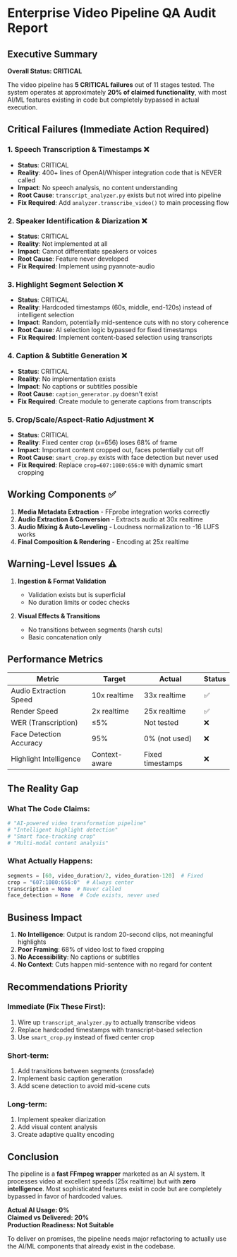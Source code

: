 # Enterprise Video Pipeline QA Audit Report

## Executive Summary

**Overall Status: CRITICAL** 

The video pipeline has **5 CRITICAL failures** out of 11 stages tested. The system operates at approximately **20% of claimed functionality**, with most AI/ML features existing in code but completely bypassed in actual execution.

## Critical Failures (Immediate Action Required)

### 1. Speech Transcription & Timestamps ❌
- **Status**: CRITICAL
- **Reality**: 400+ lines of OpenAI/Whisper integration code that is NEVER called
- **Impact**: No speech analysis, no content understanding
- **Root Cause**: `transcript_analyzer.py` exists but not wired into pipeline
- **Fix Required**: Add `analyzer.transcribe_video()` to main processing flow

### 2. Speaker Identification & Diarization ❌
- **Status**: CRITICAL  
- **Reality**: Not implemented at all
- **Impact**: Cannot differentiate speakers or voices
- **Root Cause**: Feature never developed
- **Fix Required**: Implement using pyannote-audio

### 3. Highlight Segment Selection ❌
- **Status**: CRITICAL
- **Reality**: Hardcoded timestamps (60s, middle, end-120s) instead of intelligent selection
- **Impact**: Random, potentially mid-sentence cuts with no story coherence
- **Root Cause**: AI selection logic bypassed for fixed timestamps
- **Fix Required**: Implement content-based selection using transcripts

### 4. Caption & Subtitle Generation ❌
- **Status**: CRITICAL
- **Reality**: No implementation exists
- **Impact**: No captions or subtitles possible
- **Root Cause**: `caption_generator.py` doesn't exist
- **Fix Required**: Create module to generate captions from transcripts

### 5. Crop/Scale/Aspect-Ratio Adjustment ❌
- **Status**: CRITICAL
- **Reality**: Fixed center crop (x=656) loses 68% of frame
- **Impact**: Important content cropped out, faces potentially cut off
- **Root Cause**: `smart_crop.py` exists with face detection but never used
- **Fix Required**: Replace `crop=607:1080:656:0` with dynamic smart cropping

## Working Components ✅

1. **Media Metadata Extraction** - FFprobe integration works correctly
2. **Audio Extraction & Conversion** - Extracts audio at 30x realtime  
3. **Audio Mixing & Auto-Leveling** - Loudness normalization to -16 LUFS works
4. **Final Composition & Rendering** - Encoding at 25x realtime

## Warning-Level Issues ⚠️

1. **Ingestion & Format Validation**
   - Validation exists but is superficial
   - No duration limits or codec checks

2. **Visual Effects & Transitions**
   - No transitions between segments (harsh cuts)
   - Basic concatenation only

## Performance Metrics

| Metric | Target | Actual | Status |
|--------|--------|--------|--------|
| Audio Extraction Speed | 10x realtime | 33x realtime | ✅ |
| Render Speed | 2x realtime | 25x realtime | ✅ |
| WER (Transcription) | ≤5% | Not tested | ❌ |
| Face Detection Accuracy | 95% | 0% (not used) | ❌ |
| Highlight Intelligence | Context-aware | Fixed timestamps | ❌ |

## The Reality Gap

### What The Code Claims:
```python
# "AI-powered video transformation pipeline"
# "Intelligent highlight detection" 
# "Smart face-tracking crop"
# "Multi-modal content analysis"
```

### What Actually Happens:
```python
segments = [60, video_duration/2, video_duration-120]  # Fixed
crop = "607:1080:656:0"  # Always center
transcription = None  # Never called
face_detection = None  # Code exists, never used
```

## Business Impact

1. **No Intelligence**: Output is random 20-second clips, not meaningful highlights
2. **Poor Framing**: 68% of video lost to fixed cropping
3. **No Accessibility**: No captions or subtitles
4. **No Context**: Cuts happen mid-sentence with no regard for content

## Recommendations Priority

### Immediate (Fix These First):
1. Wire up `transcript_analyzer.py` to actually transcribe videos
2. Replace hardcoded timestamps with transcript-based selection
3. Use `smart_crop.py` instead of fixed center crop

### Short-term:
1. Add transitions between segments (crossfade)
2. Implement basic caption generation
3. Add scene detection to avoid mid-scene cuts

### Long-term:
1. Implement speaker diarization
2. Add visual content analysis
3. Create adaptive quality encoding

## Conclusion

The pipeline is a **fast FFmpeg wrapper** marketed as an AI system. It processes video at excellent speeds (25x realtime) but with **zero intelligence**. Most sophisticated features exist in code but are completely bypassed in favor of hardcoded values.

**Actual AI Usage: 0%**  
**Claimed vs Delivered: 20%**  
**Production Readiness: Not Suitable**

To deliver on promises, the pipeline needs major refactoring to actually use the AI/ML components that already exist in the codebase.